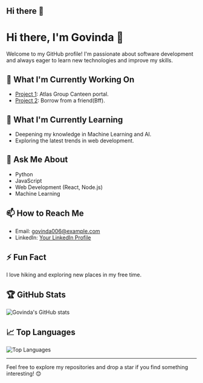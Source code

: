 ## Hi there 👋
# Hi there, I'm Govinda 👋

Welcome to my GitHub profile! I'm passionate about software development and always eager to learn new technologies and improve my skills.

## 🔭 What I'm Currently Working On
- [Project 1](https://github.com/govinda006/Atlas): Atlas Group Canteen portal.
- [Project 2](https://github.com/govinda006/BorrowFromF): Borrow from a friend(Bff).

## 🌱 What I'm Currently Learning
- Deepening my knowledge in Machine Learning and AI.
- Exploring the latest trends in web development.

## 💬 Ask Me About
- Python
- JavaScript
- Web Development (React, Node.js)
- Machine Learning

## 📫 How to Reach Me
- Email: [govinda006@example.com](mailto:govinda006@example.com)
- LinkedIn: [Your LinkedIn Profile](https://www.linkedin.com/in/govinda006/)

## ⚡ Fun Fact
I love hiking and exploring new places in my free time.

## 🏆 GitHub Stats

![Govinda's GitHub stats](https://github-readme-stats.vercel.app/api?username=govinda006&show_icons=true&theme=radical)

## 📈 Top Languages

![Top Languages](https://github-readme-stats.vercel.app/api/top-langs/?username=govinda006&layout=compact&theme=radical)

---

Feel free to explore my repositories and drop a star if you find something interesting! 😊
<!--
**govinda006/govinda006** is a ✨ _special_ ✨ repository because its `README.md` (this file) appears on your GitHub profile.

Here are some ideas to get you started:

- 🔭 I’m currently working on ...
- 🌱 I’m currently learning ...
- 👯 I’m looking to collaborate on ...
- 🤔 I’m looking for help with ...
- 💬 Ask me about ...
- 📫 How to reach me: ...
- 😄 Pronouns: ...
- ⚡ Fun fact: ...
-->
